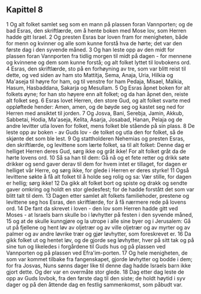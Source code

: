 ## Kapittel 8

1 Og alt folket samlet seg som en mann på plassen foran Vannporten; og de bad Esras, den skriftlærde, om å hente boken med Mose lov, som Herren hadde gitt Israel.
2 Og presten Esras bar loven fram for menigheten, både for menn og kvinner og alle som kunne forstå hva de hørte; det var den første dag i den syvende måned.
3 Og han leste opp av den midt for plassen foran Vannporten fra tidlig morgen til midt på dagen - for mennene og kvinnene og dem som kunne forstå; og alt folket lyttet til lovbokens ord.
4 Esras, den skriftlærde, sto på en forhøyning av tre, som var blitt reist til dette, og ved siden av ham sto Mattitja, Sema, Anaja, Uria, Hilkia og Ma'aseja til høyre for ham, og til venstre for ham Pedaja, Misael, Malkia, Hasum, Hasbaddana, Sakarja og Mesullam.
5 Og Esras åpnet boken for alt folkets øyne; for han sto høyere enn alt folket; og da han åpnet den, reiste alt folket seg.
6 Esras lovet Herren, den store Gud, og alt folket svarte med oppløftede hender: Amen, amen, og de bøyde seg og kastet seg ned for Herren med ansiktet til jorden.
7 Og Josva, Bani, Serebja, Jamin, Akkub, Sabbetai, Hodia, Ma'aseja, Kelita, Asarja, Josabad, Hanan, Pelaja og de andre levitter utla loven for folket, mens folket ble stående på sin plass.
8 De leste opp av boken - av Guds lov - de tolket og utla den for folket, så de skjønte det som ble lest.
9 Og stattholderen Nehemias og presten Esras, den skriftlærde, og levittene som lærte folket, sa til alt folket: Denne dag er helliget Herren deres Gud, sørg ikke og gråt ikke! For alt folket gråt da de hørte lovens ord.
10 Så sa han til dem: Gå nå og et fete retter og drikk søte drikker og send gaver derav til dem for hvem intet er tillaget, for dagen er helliget vår Herre, og sørg ikke, for glede i Herren er deres styrke!
11 Også levittene søkte å få alt folket til å holde seg rolig og sa: Vær stille, for dagen er hellig; sørg ikke!
12 Da gikk alt folket bort og spiste og drakk og sendte gaver omkring og holdt en stor gledesfest; for de hadde forstått det som var blitt talt til dem.
13 Dagen etter samlet alt folkets familiehoder, prestene og levittene seg hos Esras, den skriftlærde, for å få nærmere rede på lovens ord.
14 De fant da skrevet i loven - den lov som Herren hadde gitt ved Moses - at Israels barn skulle bo i løvhytter på festen i den syvende måned,
15 og at de skulle kunngjøre og la utrope i alle sine byer og i Jerusalem: Gå ut på fjellene og hent løv av oljetrær og av ville oljetrær og av myrter og av palmer og av andre løvrike trær og gjør løvhytter, som foreskrevet er.
16 Da gikk folket ut og hentet løv, og de gjorde seg løvhytter, hver på sitt tak og på sine tun og likeledes i forgårdene til Guds hus og på plassen ved Vannporten og på plassen ved Efra'im-porten.
17 Og hele menigheten, de som var kommet tilbake fra fangenskapet, gjorde løvhytter og bodde i dem; for fra Josvas, Nuns sønns dager like til denne dag hadde Israels barn ikke gjort dette. Og der var en overmåte stor glede.
18 Dag etter dag leste de opp av Guds lovbok, fra den første dag til den siste; de holdt høytid i syv dager og på den åttende dag en festlig sammenkomst, som påbudt var.
